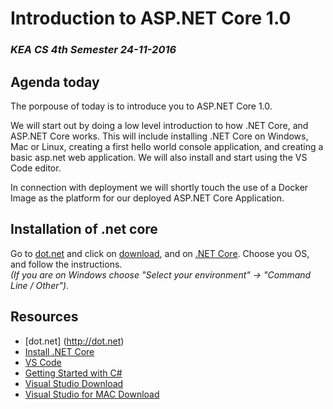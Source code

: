 # Introduction to ASP.NET Core 1.0
### _KEA CS 4th Semester 24-11-2016_

## Agenda today
The porpouse of today is to introduce you to ASP.NET Core 1.0. 

We will start out by doing a low level introduction to how .NET Core, and ASP.NET Core works. 
This will include installing .NET Core on Windows, Mac or Linux, creating a first hello world console application, and 
creating a basic asp.net web application. We will also install and start using the VS Code editor.


In connection with deployment we will shortly touch the use of a Docker Image as the platform for our deployed ASP.NET Core Application.

## Installation of .net core
Go to [dot.net](http://dot.net) and click on [download](https://www.microsoft.com/net/download), and on 
[.NET Core](https://www.microsoft.com/net/download/core). Choose you OS, and follow the instructions.         
_(If you are on Windows choose "Select your environment" -> "Command Line / Other")_.   


## Resources
* [dot.net] (http://dot.net)
* [Install .NET Core](https://www.microsoft.com/net/download/core)
* [VS Code](https://code.visualstudio.com/)
* [Getting Started with C#](https://www.microsoft.com/net/tutorials/csharp/getting-started)
* [Visual Studio Download](https://www.visualstudio.com/downloads/)
* [Visual Studio for MAC Download](https://www.visualstudio.com/vs/visual-studio-mac/)

